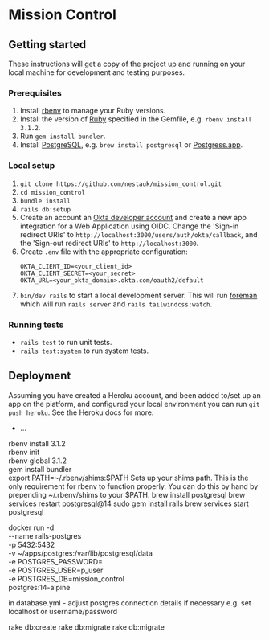 # Mission Control

## Getting started

These instructions will get a copy of the project up and running on your local machine for development and testing purposes.

### Prerequisites

1. Install [rbenv](https://github.com/rbenv/rbenv) to manage your Ruby versions.
2. Install the version of [Ruby](https://www.ruby-lang.org) specified in the Gemfile, e.g. `rbenv install 3.1.2`.
3. Run `gem install bundler`.
4. Install [PostgreSQL](https://www.postgresql.org/), e.g. `brew install postgresql` or [Postgress.app](https://postgresapp.com/).

### Local setup

1. `git clone https://github.com/nestauk/mission_control.git`
2. `cd mission_control`
3. `bundle install`
4. `rails db:setup`
5. Create an account an [Okta developer account](https://developer.okta.com/) and create a new app integration for a Web Application using OIDC. Change the 'Sign-in redirect URIs' to `http://localhost:3000/users/auth/okta/callback`, and the 'Sign-out redirect URIs' to `http://localhost:3000`.
6. Create `.env` file with the appropriate configuration:
   ```env
   OKTA_CLIENT_ID=<your_client_id>
   OKTA_CLIENT_SECRET=<your_secret>
   OKTA_URL=<your_okta_domain>.okta.com/oauth2/default
   ```
7. `bin/dev rails` to start a local development server. This will run [foreman](https://github.com/ddollar/foreman) which will run `rails server` and `rails tailwindcss:watch`.

### Running tests

- `rails test` to run unit tests.
- `rails test:system` to run system tests.

## Deployment

Assuming you have created a Heroku account, and been added to/set up an app on the platform, and configured your local environment you can run `git push heroku`. See the Heroku docs for more.

* ...


rbenv install 3.1.2    
rbenv init    
rbenv global 3.1.2   
gem install bundler   
export PATH=~/.rbenv/shims:$PATH
Sets up your shims path. This is the only requirement for rbenv to function properly. You can do this by hand by prepending ~/.rbenv/shims to your $PATH.
brew install postgresql
brew services restart postgresql@14
sudo gem install rails
brew services start postgresql

docker run -d \
        --name rails-postgres \
        -p 5432:5432 \
        -v ~/apps/postgres:/var/lib/postgresql/data \
        -e POSTGRES_PASSWORD=<mypassword> \
        -e POSTGRES_USER=p_user \
        -e POSTGRES_DB=mission_control \
         postgres:14-alpine

in database.yml - adjust postgres connection details if necessary e.g. set localhost or username/password

rake db:create
rake db:migrate
rake db:migrate

